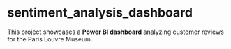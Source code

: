 # sentiment_analysis_dashboard
This project showcases a **Power BI dashboard** analyzing customer reviews for the Paris Louvre Museum.
